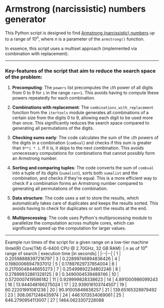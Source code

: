 # Armstrong (narcissistic) numbers generator

This Python script is designed to find [Armstrong (narcissistic) numbers](https://en.wikipedia.org/wiki/Narcissistic_number) up to a range of $10^n$, where $n$ is a parameter of the `armstrong()` function.

In essence, this script uses a multiset approach (implemented via combination with replacement).

---

### Key-features of the script that aim to reduce the search space of the problem:

1. **Precomputing**: The `powers` list precomputes the `i`th power of all digits from 0 to 9 for `i` in the range `ran+1`. This avoids having to compute these powers repeatedly for each combination.

2. **Combinations with replacement**: The `combinations_with_replacement` function from the `itertools` module generates all combinations of a certain size from the digits 0 to 9, allowing each digit to be used more than once. This significantly reduces the search space compared to generating all permutations of the digits.

3. **Checking sums early**: The code calculates the sum of the `i`th powers of the digits in a combination (`combval`) and checks if this sum is greater than `9**i * i`. If it is, it skips to the next combination. This avoids unnecessary computations for combinations that cannot possibly form an Armstrong number.

4. **Sorting and comparing tuples**: The code converts the sum of `combval` into a tuple of its digits (`sumalist`), sorts both `sumalist` and the combination, and checks if they're equal. This is a more efficient way to check if a combination forms an Armstrong number compared to generating all permutations of the combination.

5. **Data structure**: The code uses a set to store the results, which automatically takes care of duplicates and keeps the results sorted. This avoids having to check for duplicates or sort the results at the end.

6. **Multiprocessing**: The code uses Python's multiprocessing module to parallelize the computation across multiple cores, which can significantly speed up the computation for larger values.

---
Example run times of the script for a given range on a low-tier machine (Intel(R) Core(TM) i5-6400 CPU @ 2.70GHz, 32 GB RAM):
| $n$ as of $10^n$ range of search | execution time [in seconds] |
|--|--|
| 1 | 0.20598888397216797
| 3 | 0.22899746894836426
| 4 | 0.19800066947937012
| 5 | 0.17897629737854004
| 6 | 0.21700048446655273
| 7 | 0.25499892234802246
| 8 | 0.27899932861328125
| 9 | 0.3490004539489746
| 10 | 0.5720007419586182
| 11 | 0.929999828338623
| 14 | 4.891000986099243
| 16 | 13.944048166275024
| 17 | 22.939016103744507
| 19 | 60.22201991081238
| 20 | 90.91005849838257
| 21 | 139.65165328979492
| 23 | 308.0671248435974
| 24 | 446.1013534069061
| 25 | 646.2790954113007
| 27 | 1464.0623307228088
<!-- | 29 | ???
| 31 | ??? ~3h?
| 32 | ???
| 33 | ???
| 34 | ???
| 35 | ??? 
| 37 | ???
| 38 | ???
| 39 | ??? -->